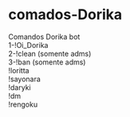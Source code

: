 # comados-Dorika
Comandos Dorika bot
<br>1-!Oi_Dorika
<br>2-!clean (somente adms)
<br>3-!ban (somente adms)
<br>!loritta
<br>!sayonara
<br>!daryki
<br>!dm
<br>!rengoku
